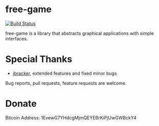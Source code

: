 free-game
=========

[![Build Status](https://secure.travis-ci.org/fumieval/free-game.png?branch=master)](http://travis-ci.org/fumieval/free-game)

free-game is a library that abstracts graphical applications with simple interfaces.

# Special Thanks

* [jbracker](https://github.com/jbracker), extended features and fixed minor bugs

Bug reports, pull requests, feature requests are welcome.

# Donate

Bitcoin Address: 1EvewG7YHdcgMjmQEYEBrKiPjUwGWBckY4

